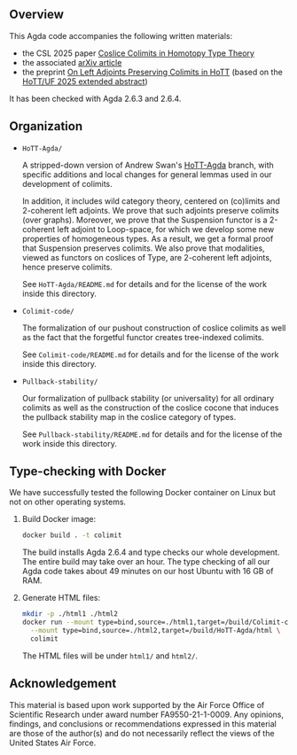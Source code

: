 ## Overview

  This Agda code accompanies the following written materials:
  - the CSL 2025 paper [Coslice Colimits in Homotopy Type Theory](https://doi.org/10.4230/LIPIcs.CSL.2025.46)
  - the associated [arXiv article](https://doi.org/10.48550/arXiv.2411.15103)
  - the preprint
    [On Left Adjoints Preserving Colimits in HoTT](https://phart3.github.io/2coher-preprint.pdf)
    (based on the [HoTT/UF 2025 extended abstract](https://hott-uf.github.io/2025/abstracts/HoTTUF_2025_paper_9.pdf))
  
  It has been checked with Agda 2.6.3 and 2.6.4.

## Organization

- `HoTT-Agda/`

  A stripped-down version of Andrew Swan's [HoTT-Agda](https://github.com/awswan/HoTT-Agda/tree/agda-2.6.1-compatible) branch,
  with specific additions and local changes for general lemmas used in our development of colimits.

  In addition, it includes wild category theory, centered on (co)limits and 2-coherent left adjoints. We prove that such adjoints
  preserve colimits (over graphs). Moreover, we prove that the Suspension functor is a 2-coherent left adjoint to Loop-space, for
  which we develop some new properties of homogeneous types. As a result, we get a formal proof that Suspension preserves colimits.
  We also prove that modalities, viewed as functors on coslices of Type, are 2-coherent left adjoints, hence preserve colimits.

  See `HoTT-Agda/README.md`
  for details and for the license of the work inside this
  directory.

- `Colimit-code/`

  The formalization of our pushout construction of coslice
  colimits as well as the fact that the forgetful functor
  creates tree-indexed colimits.

  See `Colimit-code/README.md` for details and for the
  license of the work inside this directory.

- `Pullback-stability/`

  Our formalization of pullback stability (or universality)
  for all ordinary colimits as well as the construction
  of the coslice cocone that induces the pullback stability
  map in the coslice category of types.

  See `Pullback-stability/README.md`
  for details and for the license of the work inside this
  directory.

## Type-checking with Docker

We have successfully tested the following Docker container on Linux but not on other operating systems.

1. Build Docker image:

   ```bash
   docker build . -t colimit
   ```

   The build installs Agda 2.6.4 and type checks our whole development.
   The entire build may take over an hour. The type checking of all our
   Agda code takes about 49 minutes on our host Ubuntu with 16 GB of RAM.

2. Generate HTML files:

   ```bash
   mkdir -p ./html1 ./html2
   docker run --mount type=bind,source=./html1,target=/build/Colimit-code/html \
     --mount type=bind,source=./html2,target=/build/HoTT-Agda/html \
     colimit
   ```

   The HTML files will be under `html1/` and `html2/`.

## Acknowledgement

  This material is based upon work supported by the Air Force Office of Scientific Research under award number FA9550-21-1-0009.
  Any opinions, findings, and conclusions or recommendations expressed in this material are those of the author(s) and do not
  necessarily reflect the views of the United States Air Force.
  
